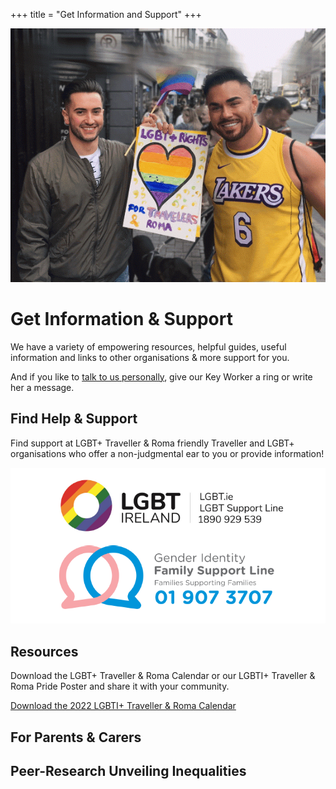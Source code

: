 +++
title = "Get Information and Support"
+++

![](you-are-not-alone.gif)

# Get Information & Support

We have a variety of empowering resources, helpful guides, useful information and links to other organisations & more support for you. 

And if you like to [talk to us personally](/contact), give our Key Worker a ring or write her a message.

## Find Help & Support

Find support at LGBT+ Traveller & Roma friendly Traveller and LGBT+ organisations who offer a non-judgmental ear to you or provide information!

![](support-lines.png)

## Resources

Download the LGBT+ Traveller & Roma Calendar or our LGBTI+ Traveller & Roma Pride Poster and share it with your community. 

[Download the 2022 LGBTI+ Traveller & Roma Calendar](2022-Calendar-LGBTI-Traveller-Roma.pdf)

## For Parents & Carers

## Peer-Research Unveiling Inequalities

[def]: you-are-not-alone.gif